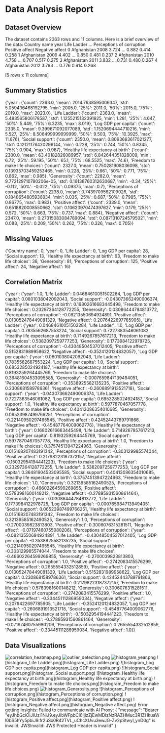 # Data Analysis Report

## Dataset Overview
The dataset contains 2363 rows and 11 columns. Here is a brief overview of the data:
  Country name  year  Life Ladder  ...  Perceptions of corruption  Positive affect  Negative affect
0  Afghanistan  2008        3.724  ...                      0.882            0.414            0.258
1  Afghanistan  2009        4.402  ...                      0.850            0.481            0.237
2  Afghanistan  2010        4.758  ...                      0.707            0.517            0.275
3  Afghanistan  2011        3.832  ...                      0.731            0.480            0.267
4  Afghanistan  2012        3.783  ...                      0.776            0.614            0.268

[5 rows x 11 columns]

## Summary Statistics
{'year': {'count': 2363.0, 'mean': 2014.7638595006347, 'std': 5.059436468192795, 'min': 2005.0, '25%': 2011.0, '50%': 2015.0, '75%': 2019.0, 'max': 2023.0}, 'Life Ladder': {'count': 2363.0, 'mean': 5.483565806178587, 'std': 1.1255215132391925, 'min': 1.281, '25%': 4.647, '50%': 5.449, '75%': 6.3235, 'max': 8.019}, 'Log GDP per capita': {'count': 2335.0, 'mean': 9.399671092077089, 'std': 1.1520694444710216, 'min': 5.527, '25%': 8.506499999999999, '50%': 9.503, '75%': 10.3925, 'max': 11.676}, 'Social support': {'count': 2350.0, 'mean': 0.8093693617021277, 'std': 0.12121176420299144, 'min': 0.228, '25%': 0.744, '50%': 0.8345, '75%': 0.904, 'max': 0.987}, 'Healthy life expectancy at birth': {'count': 2300.0, 'mean': 63.40182826086957, 'std': 6.842644351828009, 'min': 6.72, '25%': 59.195, '50%': 65.1, '75%': 68.5525, 'max': 74.6}, 'Freedom to make life choices': {'count': 2327.0, 'mean': 0.750281908036098, 'std': 0.13935703459253465, 'min': 0.228, '25%': 0.661, '50%': 0.771, '75%': 0.862, 'max': 0.985}, 'Generosity': {'count': 2282.0, 'mean': 9.772129710780206e-05, 'std': 0.16138760312630687, 'min': -0.34, '25%': -0.112, '50%': -0.022, '75%': 0.09375, 'max': 0.7}, 'Perceptions of corruption': {'count': 2238.0, 'mean': 0.7439709562109026, 'std': 0.1848654805936834, 'min': 0.035, '25%': 0.687, '50%': 0.7985, '75%': 0.86775, 'max': 0.983}, 'Positive affect': {'count': 2339.0, 'mean': 0.6518820008550662, 'std': 0.10623970474397627, 'min': 0.179, '25%': 0.572, '50%': 0.663, '75%': 0.737, 'max': 0.884}, 'Negative affect': {'count': 2347.0, 'mean': 0.27315083084789094, 'std': 0.08713107245795021, 'min': 0.083, '25%': 0.209, '50%': 0.262, '75%': 0.326, 'max': 0.705}}

## Missing Values
{'Country name': 0, 'year': 0, 'Life Ladder': 0, 'Log GDP per capita': 28, 'Social support': 13, 'Healthy life expectancy at birth': 63, 'Freedom to make life choices': 36, 'Generosity': 81, 'Perceptions of corruption': 125, 'Positive affect': 24, 'Negative affect': 16}

## Correlation Matrix
{'year': {'year': 1.0, 'Life Ladder': 0.04684610051502284, 'Log GDP per capita': 0.0801038042092043, 'Social support': -0.043073662490006374, 'Healthy life expectancy at birth': 0.16802616683445498, 'Freedom to make life choices': 0.23297364128772255, 'Generosity': 0.03086444784813772, 'Perceptions of corruption': -0.08213550694924891, 'Positive affect': 0.013052478449081329, 'Negative affect': 0.2076422697785905}, 'Life Ladder': {'year': 0.04684610051502284, 'Life Ladder': 1.0, 'Log GDP per capita': 0.7835562687553224, 'Social support': 0.7227383546061082, 'Healthy life expectancy at birth': 0.7149267857617213, 'Freedom to make life choices': 0.5382097259777253, 'Generosity': 0.1773984122978725, 'Perceptions of corruption': -0.43048504537012405, 'Positive affect': 0.5152831989958622, 'Negative affect': -0.3524120124832057}, 'Log GDP per capita': {'year': 0.0801038042092043, 'Life Ladder': 0.7835562687553224, 'Log GDP per capita': 1.0, 'Social support': 0.6853285024924187, 'Healthy life expectancy at birth': 0.8193259264445769, 'Freedom to make life choices': 0.36481604533095585, 'Generosity': -0.0007659847139494051, 'Perceptions of corruption': -0.3538925582135235, 'Positive affect': 0.2308681589786361, 'Negative affect': -0.2606891913521718}, 'Social support': {'year': -0.043073662490006374, 'Life Ladder': 0.7227383546061082, 'Log GDP per capita': 0.6853285024924187, 'Social support': 1.0, 'Healthy life expectancy at birth': 0.5977870467057778, 'Freedom to make life choices': 0.40413086354010685, 'Generosity': 0.06523987499766251, 'Perceptions of corruption': -0.22140950297465545, 'Positive affect': 0.42452443789791866, 'Negative affect': -0.45487764009062776}, 'Healthy life expectancy at birth': {'year': 0.16802616683445498, 'Life Ladder': 0.7149267857617213, 'Log GDP per capita': 0.8193259264445769, 'Social support': 0.5977870467057778, 'Healthy life expectancy at birth': 1.0, 'Freedom to make life choices': 0.37574513947224963, 'Generosity': 0.015168207483191342, 'Perceptions of corruption': -0.303129985574044, 'Positive affect': 0.21798223187372157, 'Negative affect': -0.15032954194441223}, 'Freedom to make life choices': {'year': 0.23297364128772255, 'Life Ladder': 0.5382097259777253, 'Log GDP per capita': 0.36481604533095585, 'Social support': 0.40413086354010685, 'Healthy life expectancy at birth': 0.37574513947224963, 'Freedom to make life choices': 1.0, 'Generosity': 0.32139585162490525, 'Perceptions of corruption': -0.46602264599269855, 'Positive affect': 0.5783981600148212, 'Negative affect': -0.27895931560861464}, 'Generosity': {'year': 0.03086444784813772, 'Life Ladder': 0.1773984122978725, 'Log GDP per capita': -0.0007659847139494051, 'Social support': 0.06523987499766251, 'Healthy life expectancy at birth': 0.015168207483191342, 'Freedom to make life choices': 0.32139585162490525, 'Generosity': 1.0, 'Perceptions of corruption': -0.2700039823813803, 'Positive affect': 0.3006076315281511, 'Negative affect': -0.07197460755980206}, 'Perceptions of corruption': {'year': -0.08213550694924891, 'Life Ladder': -0.43048504537012405, 'Log GDP per capita': -0.3538925582135235, 'Social support': -0.22140950297465545, 'Healthy life expectancy at birth': -0.303129985574044, 'Freedom to make life choices': -0.46602264599269855, 'Generosity': -0.2700039823813803, 'Perceptions of corruption': 1.0, 'Positive affect': -0.2742083415576299, 'Negative affect': 0.2655554332512859}, 'Positive affect': {'year': 0.013052478449081329, 'Life Ladder': 0.5152831989958622, 'Log GDP per capita': 0.2308681589786361, 'Social support': 0.42452443789791866, 'Healthy life expectancy at birth': 0.21798223187372157, 'Freedom to make life choices': 0.5783981600148212, 'Generosity': 0.3006076315281511, 'Perceptions of corruption': -0.2742083415576299, 'Positive affect': 1.0, 'Negative affect': -0.33445111286959034}, 'Negative affect': {'year': 0.2076422697785905, 'Life Ladder': -0.3524120124832057, 'Log GDP per capita': -0.2606891913521718, 'Social support': -0.45487764009062776, 'Healthy life expectancy at birth': -0.15032954194441223, 'Freedom to make life choices': -0.27895931560861464, 'Generosity': -0.07197460755980206, 'Perceptions of corruption': 0.2655554332512859, 'Positive affect': -0.33445111286959034, 'Negative affect': 1.0}}

## Data Visualizations
![correlation_heatmap.png](correlation_heatmap.png)
![outlier_detection.png](outlier_detection.png)
![histogram_year.png](histogram_year.png)
![histogram_Life Ladder.png](histogram_Life Ladder.png)
![histogram_Log GDP per capita.png](histogram_Log GDP per capita.png)
![histogram_Social support.png](histogram_Social support.png)
![histogram_Healthy life expectancy at birth.png](histogram_Healthy life expectancy at birth.png)
![histogram_Freedom to make life choices.png](histogram_Freedom to make life choices.png)
![histogram_Generosity.png](histogram_Generosity.png)
![histogram_Perceptions of corruption.png](histogram_Perceptions of corruption.png)
![histogram_Positive affect.png](histogram_Positive affect.png)
![histogram_Negative affect.png](histogram_Negative affect.png)
Error getting insights: Failed to communicate with AI Proxy: {
  "message": "Bearer \"eyJhbGciOiJIUzI1NiJ9.eyJlbWFpbCI6IjIzZjEwMDIzNzRAZHMuc3R1ZHkuaWl0bS5hYy5pbiJ9.fr2uSx0R42TVL_uChcXUvu3ewJG-Zv2pStwyI_ynD0g\" is invalid: JWSInvalid: JWS Protected Header is invalid"
}